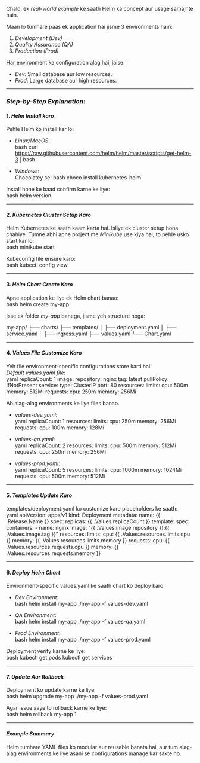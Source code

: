 Chalo, ek *real-world example* ke saath Helm ka concept aur usage samajhte hain.  

Maan lo tumhare paas ek application hai jisme 3 environments hain:  
1. *Development (Dev)*  
2. *Quality Assurance (QA)*  
3. *Production (Prod)*  

Har environment ka configuration alag hai, jaise:  
- *Dev*: Small database aur low resources.  
- *Prod*: Large database aur high resources.  

---

### *Step-by-Step Explanation:*

#### 1. *Helm Install karo*  
Pehle Helm ko install kar lo:  
- *Linux/MacOS*:  
  bash
  curl https://raw.githubusercontent.com/helm/helm/master/scripts/get-helm-3 | bash
  

- *Windows*:  
  Chocolatey se:
  bash
  choco install kubernetes-helm
  

Install hone ke baad confirm karne ke liye:  
bash
helm version


---

#### 2. *Kubernetes Cluster Setup Karo*  
Helm Kubernetes ke saath kaam karta hai. Isliye ek cluster setup hona chahiye. Tumne abhi apne project me *Minikube* use kiya hai, to pehle usko start kar lo:  
bash
minikube start


Kubeconfig file ensure karo:  
bash
kubectl config view


---

#### 3. *Helm Chart Create Karo*  
Apne application ke liye ek Helm chart banao:  
bash
helm create my-app


Isse ek folder *my-app* banega, jisme yeh structure hoga:  

my-app/
├── charts/
├── templates/
│   ├── deployment.yaml
│   ├── service.yaml
│   ├── ingress.yaml
├── values.yaml
└── Chart.yaml


---

#### 4. *Values File Customize Karo*  
Yeh file environment-specific configurations store karti hai.  
*Default values.yaml file*:  
yaml
replicaCount: 1
image:
  repository: nginx
  tag: latest
  pullPolicy: IfNotPresent
service:
  type: ClusterIP
  port: 80
resources:
  limits:
    cpu: 500m
    memory: 512Mi
  requests:
    cpu: 250m
    memory: 256Mi


Ab alag-alag environments ke liye files banao.  

- *values-dev.yaml*:  
  yaml
  replicaCount: 1
  resources:
    limits:
      cpu: 250m
      memory: 256Mi
    requests:
      cpu: 100m
      memory: 128Mi
  

- *values-qa.yaml*:  
  yaml
  replicaCount: 2
  resources:
    limits:
      cpu: 500m
      memory: 512Mi
    requests:
      cpu: 250m
      memory: 256Mi
  

- *values-prod.yaml*:  
  yaml
  replicaCount: 5
  resources:
    limits:
      cpu: 1000m
      memory: 1024Mi
    requests:
      cpu: 500m
      memory: 512Mi
  

---

#### 5. *Templates Update Karo*  
templates/deployment.yaml ko customize karo placeholders ke saath:  
yaml
apiVersion: apps/v1
kind: Deployment
metadata:
  name: {{ .Release.Name }}
spec:
  replicas: {{ .Values.replicaCount }}
  template:
    spec:
      containers:
      - name: nginx
        image: "{{ .Values.image.repository }}:{{ .Values.image.tag }}"
        resources:
          limits:
            cpu: {{ .Values.resources.limits.cpu }}
            memory: {{ .Values.resources.limits.memory }}
          requests:
            cpu: {{ .Values.resources.requests.cpu }}
            memory: {{ .Values.resources.requests.memory }}


---

#### 6. *Deploy Helm Chart*  
Environment-specific values.yaml ke saath chart ko deploy karo:

- *Dev Environment*:  
  bash
  helm install my-app ./my-app -f values-dev.yaml
  

- *QA Environment*:  
  bash
  helm install my-app ./my-app -f values-qa.yaml
  

- *Prod Environment*:  
  bash
  helm install my-app ./my-app -f values-prod.yaml
  

Deployment verify karne ke liye:  
bash
kubectl get pods
kubectl get services


---

#### 7. *Update Aur Rollback*  
Deployment ko update karne ke liye:  
bash
helm upgrade my-app ./my-app -f values-prod.yaml


Agar issue aaye to rollback karne ke liye:  
bash
helm rollback my-app 1


---

#### *Example Summary*  
Helm tumhare YAML files ko modular aur reusable banata hai, aur tum alag-alag environments ke liye asani se configurations manage kar sakte ho.  
